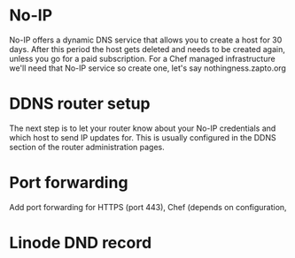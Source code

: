 # No-IP

No-IP offers a dynamic DNS service that allows you to create a host for 30 days. After this period the host gets deleted and needs to be created again, unless you go for a paid subscription. For a Chef managed infrastructure we'll need that No-IP service so create one, let's say nothingness.zapto.org

# DDNS router setup

The next step is to let your router know about your No-IP credentials and which host to send IP updates for. This is usually configured in the DDNS section of the router administration pages.

# Port forwarding

Add port forwarding for HTTPS (port 443), Chef (depends on configuration, 

# Linode DND record
